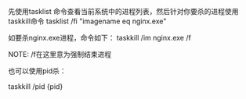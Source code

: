 




先使用tasklist 命令查看当前系统中的进程列表，然后针对你要杀的进程使用taskkill命令
tasklist /fi "imagename eq nginx.exe"


如要杀nginx.exe进程，命令如下：
taskkill /im nginx.exe /f

 

NOTE: /f在这里意为强制结束进程

 

也可以使用pid杀：

taskkill /pid {pid}